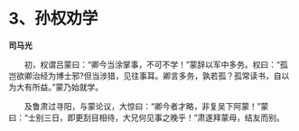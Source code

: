 # 3、孙权劝学

**司马光**

　　初，权谓吕蒙曰：“卿今当涂掌事，不可不学！”蒙辞以军中多务。权曰：“孤岂欲卿治经为博士邪?但当涉猎，见往事耳。卿言多务，孰若孤？孤常读书，自以为大有所益。”蒙乃始就学。

　　及鲁肃过寻阳，与蒙论议，大惊曰：“卿今者才略，非复吴下阿蒙！”蒙曰：“士别三日，即更刮目相待，大兄何见事之晚乎！”肃遂拜蒙母，结友而别。